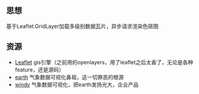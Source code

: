 ## 思想
基于Leaflet.GridLayer加载多级别数据瓦片，异步请求渲染色斑图

## 资源
* [Leaflet](https://github.com/Leaflet/Leaflet) gis引擎（之前用的openlayers，用了leaflet之后太香了，无论是各种feature，还是源码）
* [earth](https://github.com/cambecc/earth) 气象数据可视化鼻祖，这一切罪恶的根源
* [windy](https://www.windy.com) 气象数据可视化，把earth发扬光大，企业产品
